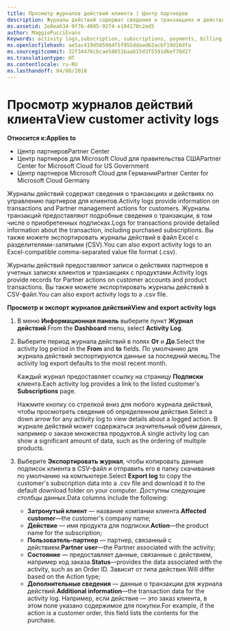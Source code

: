 ```yaml
---
title: Просмотр журналов действий клиента | Центр партнеров
description: Журналы действий содержат сведения о транзакциях и действиях по управлению партнерами для клиентов.
ms.assetid: 2e8ea634-9f76-4005-9274-e104170c2ed5
author: MaggiePucciEvans
Keywords: activity logs,subscription, subscriptions, payments, billing, transactions
ms.openlocfilehash: ae5ac419d505984f5f955ddaad62acbf19d16dfa
ms.sourcegitcommit: 32f34476cbcae58651baab15d3f5591d6ef70d27
ms.translationtype: HT
ms.contentlocale: ru-RU
ms.lasthandoff: 04/08/2018
---
```

# <a name="view-customer-activity-logs"></a><span data-ttu-id="b6e43-103">Просмотр журналов действий клиента</span><span class="sxs-lookup"><span data-stu-id="b6e43-103">View customer activity logs</span></span>

**<span data-ttu-id="b6e43-104">Относится к:</span><span class="sxs-lookup"><span data-stu-id="b6e43-104">Applies to</span></span>**

-  <span data-ttu-id="b6e43-105">Центр партнеров</span><span class="sxs-lookup"><span data-stu-id="b6e43-105">Partner Center</span></span>
-  <span data-ttu-id="b6e43-106">Центр партнеров для Microsoft Cloud для правительства США</span><span class="sxs-lookup"><span data-stu-id="b6e43-106">Partner Center for Microsoft Cloud for US Government</span></span>
-  <span data-ttu-id="b6e43-107">Центр партнеров Microsoft Cloud для Германии</span><span class="sxs-lookup"><span data-stu-id="b6e43-107">Partner Center for Microsoft Cloud Germany</span></span>


<span data-ttu-id="b6e43-108">Журналы действий содержат сведения о транзакциях и действиях по управлению партнеров для клиентов.</span><span class="sxs-lookup"><span data-stu-id="b6e43-108">Activity logs provide information on transactions and Partner management actions for customers.</span></span> <span data-ttu-id="b6e43-109">Журналы транзакций предоставляют подробные сведения о транзакции, в том числе о приобретенных подписках.</span><span class="sxs-lookup"><span data-stu-id="b6e43-109">Logs for transactions provide detailed information about the transaction, including purchased subscriptions.</span></span> <span data-ttu-id="b6e43-110">Вы также можете экспортировать журналы действий в файл Excel с разделителями-запятыми (CSV).</span><span class="sxs-lookup"><span data-stu-id="b6e43-110">You can also export activity logs to an Excel-compatible comma-separated value file format (.csv).</span></span>

<span data-ttu-id="b6e43-111">Журналы действий предоставляют записи о действиях партнеров в учетных записях клиентов и транзакциях с продуктами.</span><span class="sxs-lookup"><span data-stu-id="b6e43-111">Activity logs provide records for Partner actions on customer accounts and product transactions.</span></span> <span data-ttu-id="b6e43-112">Вы также можете экспортировать журналы действий в CSV-файл.</span><span class="sxs-lookup"><span data-stu-id="b6e43-112">You can also export activity logs to a .csv file.</span></span>

**<span data-ttu-id="b6e43-113">Просмотр и экспорт журналов действий</span><span class="sxs-lookup"><span data-stu-id="b6e43-113">View and export activity logs</span></span>**

1.  <span data-ttu-id="b6e43-114">В меню **Информационная панель** выберите пункт **Журнал действий**.</span><span class="sxs-lookup"><span data-stu-id="b6e43-114">From the **Dashboard** menu, select **Activity Log**.</span></span>
2.  <span data-ttu-id="b6e43-115">Выберите период журнала действий в полях **От** и **До**.</span><span class="sxs-lookup"><span data-stu-id="b6e43-115">Select the activity log period in the **From** and **to** fields.</span></span> <span data-ttu-id="b6e43-116">По умолчанию для журнала действий экспортируются данные за последний месяц.</span><span class="sxs-lookup"><span data-stu-id="b6e43-116">The activity log export defaults to the most recent month.</span></span>

    <span data-ttu-id="b6e43-117">Каждый журнал предоставляет ссылку на страницу **Подписки** клиента.</span><span class="sxs-lookup"><span data-stu-id="b6e43-117">Each activity log provides a link to the listed customer's **Subscriptions** page.</span></span>

    <span data-ttu-id="b6e43-118">Нажмите кнопку со стрелкой вниз для любого журнала действий, чтобы просмотреть сведения об определенном действия.</span><span class="sxs-lookup"><span data-stu-id="b6e43-118">Select a down arrow for any activity log to view details about a logged action.</span></span> <span data-ttu-id="b6e43-119">В журнале действий может содержаться значительный объем данных, например о заказе множества продуктов.</span><span class="sxs-lookup"><span data-stu-id="b6e43-119">A single activity log can show a significant amount of data, such as the ordering of multiple products.</span></span>

3.  <span data-ttu-id="b6e43-120">Выберите **Экспортировать журнал**, чтобы копировать данные подписок клиента в CSV-файл и отправить его в папку скачивания по умолчанию на компьютере.</span><span class="sxs-lookup"><span data-stu-id="b6e43-120">Select **Export log** to copy the customer's subscription data into a .csv file and download it to the default download folder on your computer.</span></span> <span data-ttu-id="b6e43-121">Доступны следующие столбцы данных.</span><span class="sxs-lookup"><span data-stu-id="b6e43-121">Data columns include the following:</span></span>
    -   <span data-ttu-id="b6e43-122">**Затронутый клиент** — название компании клиента.</span><span class="sxs-lookup"><span data-stu-id="b6e43-122">**Affected customer**—the customer's company name;</span></span>
    -   <span data-ttu-id="b6e43-123">**Действие** — имя продукта для подписки.</span><span class="sxs-lookup"><span data-stu-id="b6e43-123">**Action**—the product name for the subscription;</span></span>
    -   <span data-ttu-id="b6e43-124">**Пользователь-партнер** — партнер, связанный с действием.</span><span class="sxs-lookup"><span data-stu-id="b6e43-124">**Partner user**—the Partner associated with the activity;</span></span>
    -   <span data-ttu-id="b6e43-125">**Состояние** — предоставляет данные, связанные с действием, например код заказа.</span><span class="sxs-lookup"><span data-stu-id="b6e43-125">**Status**—provides the data associated with the activity, such as an Order ID.</span></span> <span data-ttu-id="b6e43-126">Зависит от типа действия.</span><span class="sxs-lookup"><span data-stu-id="b6e43-126">Will differ based on the Action type;</span></span>
    -   <span data-ttu-id="b6e43-127">**Дополнительные сведения** — данные о транзакции для журнала действий.</span><span class="sxs-lookup"><span data-stu-id="b6e43-127">**Additional information**—the transaction data for the activity log.</span></span> <span data-ttu-id="b6e43-128">Например, если действие — это заказ клиента, в этом поле указано содержимое для покупки.</span><span class="sxs-lookup"><span data-stu-id="b6e43-128">For example, if the action is a customer order, this field lists the contents for the purchase.</span></span>

 

 



